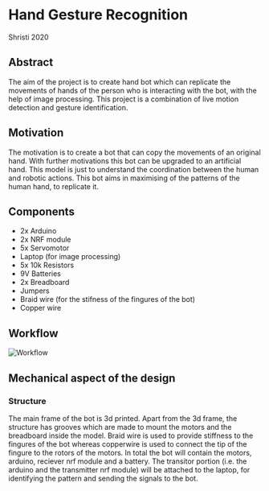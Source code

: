 # Hand Gesture Recognition
   Shristi 2020

## Abstract
   
   The aim of the project is to create hand bot which can replicate the movements of hands of the person who is interacting with the bot, with the help of image processing. This project is a combination of live motion detection and gesture identification.
   

## Motivation 
   The motivation is to create a bot that can copy the movements of an original hand. With further motivations this bot can be upgraded to an artificial hand. This model is just to understand the coordination between the human and robotic actions. This bot aims in maximising of the patterns of the human hand, to replicate it.

## Components
   
   - 2x Arduino 
   - 2x NRF module
   - 5x Servomotor
   - Laptop (for image processing)
   - 5x 10k Resistors
   - 9V Batteries
   - 2x Breadboard
   - Jumpers
   - Braid wire (for the stifness of the  fingures of the bot)
   - Copper wire

## Workflow
![Workflow](https://static-01.hindawi.com/articles/tswj/volume-2014/267872/figures/267872.fig.001.jpg)

## Mechanical aspect of the design
### Structure
   The main frame of the bot is 3d printed. Apart from the 3d frame, the structure has grooves which are made to mount the motors and the breadboard inside the model. Braid wire is used to provide stiffness to the fingures of the bot whereas copperwire is used to connect the tip of the fingure to the rotors of the motors. In total the bot will contain the motors, arduino, reciever nrf module and a battery. The transitor portion (i.e. the arduino and the transmitter nrf module) will be attached to the laptop, for identifying the pattern and sending the signals to the bot.
